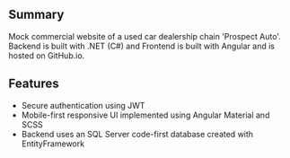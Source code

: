 ## Summary
Mock commercial website of a used car dealership chain 'Prospect Auto'. Backend is built with .NET (C#) and Frontend is built with Angular and is hosted on GitHub.io.

## Features
- Secure authentication using JWT
- Mobile-first responsive UI implemented using Angular Material and SCSS
- Backend uses an SQL Server code-first database created with EntityFramework
